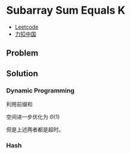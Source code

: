 # Subarray Sum Equals K

- [Leetcode](https://leetcode.com/problems/subarray-sum-equals-k)
- [力扣中国](https://leetcode.cn/problems/subarray-sum-equals-k)

## Problem

[](desc.md ':include')

## Solution

### Dynamic Programming

利用前缀和

[](dp.cpp ':include :type=code cpp')

空间进一步优化为 $\Theta(1)$

[](space-1.cpp ':include :type=code cpp')

但是上述两者都是超时。

### Hash

[](hash.cpp ':include :type=code cpp')

